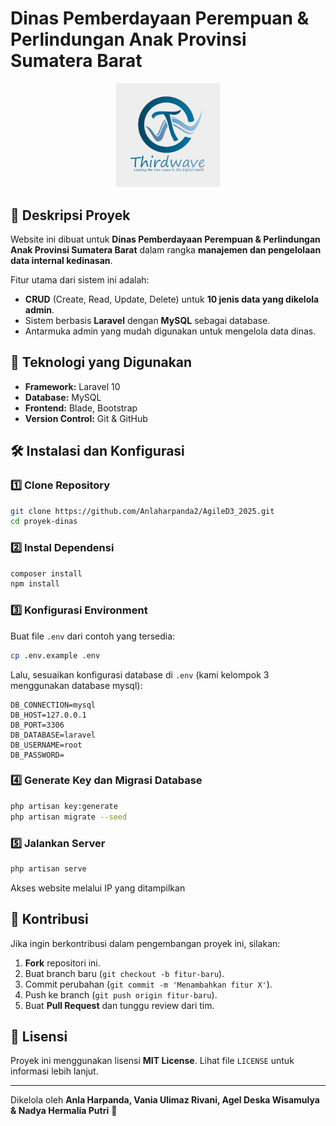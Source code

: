 # Dinas Pemberdayaan Perempuan & Perlindungan Anak Provinsi Sumatera Barat

<p align="center">
  <img src="assets/logo/logo.png" width="33%">
</p>

## 📌 Deskripsi Proyek
Website ini dibuat untuk **Dinas Pemberdayaan Perempuan & Perlindungan Anak Provinsi Sumatera Barat** dalam rangka **manajemen dan pengelolaan data internal kedinasan**. 

Fitur utama dari sistem ini adalah:
- **CRUD** (Create, Read, Update, Delete) untuk **10 jenis data yang dikelola admin**.
- Sistem berbasis **Laravel** dengan **MySQL** sebagai database.
- Antarmuka admin yang mudah digunakan untuk mengelola data dinas.

## 🚀 Teknologi yang Digunakan
- **Framework:** Laravel 10
- **Database:** MySQL
- **Frontend:** Blade, Bootstrap
- **Version Control:** Git & GitHub

## 🛠️ Instalasi dan Konfigurasi
### 1️⃣ Clone Repository
```bash
git clone https://github.com/Anlaharpanda2/AgileD3_2025.git
cd proyek-dinas
```

### 2️⃣ Instal Dependensi
```bash
composer install
npm install
```

### 3️⃣ Konfigurasi Environment
Buat file `.env` dari contoh yang tersedia:
```bash
cp .env.example .env
```
Lalu, sesuaikan konfigurasi database di `.env` (kami kelompok 3 menggunakan database mysql):
```env
DB_CONNECTION=mysql
DB_HOST=127.0.0.1
DB_PORT=3306
DB_DATABASE=laravel
DB_USERNAME=root
DB_PASSWORD=
```

### 4️⃣ Generate Key dan Migrasi Database
```bash
php artisan key:generate
php artisan migrate --seed
```

### 5️⃣ Jalankan Server
```bash
php artisan serve
```
Akses website melalui IP yang ditampilkan

## 🤝 Kontribusi
Jika ingin berkontribusi dalam pengembangan proyek ini, silakan:
1. **Fork** repositori ini.
2. Buat branch baru (`git checkout -b fitur-baru`).
3. Commit perubahan (`git commit -m 'Menambahkan fitur X'`).
4. Push ke branch (`git push origin fitur-baru`).
5. Buat **Pull Request** dan tunggu review dari tim.

## 📜 Lisensi
Proyek ini menggunakan lisensi **MIT License**. Lihat file `LICENSE` untuk informasi lebih lanjut.

---

Dikelola oleh **Anla Harpanda, Vania Ulimaz Rivani, Agel Deska Wisamulya & Nadya Hermalia Putri** 🎯
